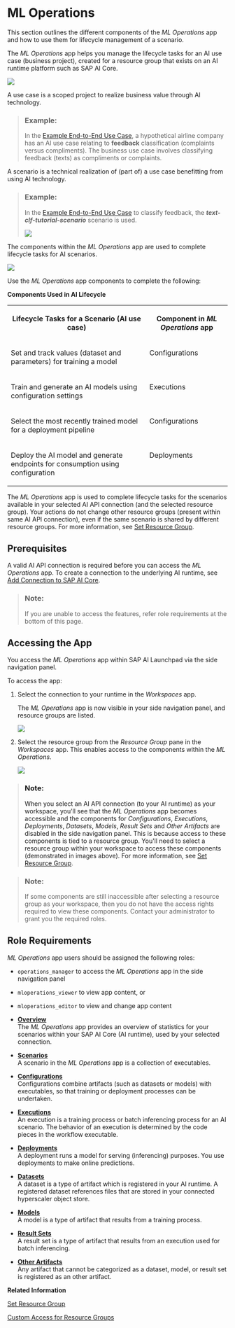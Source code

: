 <!-- loiodf78271186f64e90ad9e34ce01b414b3 -->

# ML Operations

This section outlines the different components of the *ML Operations* app and how to use them for lifecycle management of a scenario.



The *ML Operations* app helps you manage the lifecycle tasks for an AI use case \(business project\), created for a resource group that exists on an AI runtime platform such as SAP AI Core.



![](images/AI_Use_Case_Realized_by_Scenario_4471eab.png)

A use case is a scoped project to realize business value through AI technology.

> ### Example:  
> In the [Example End-to-End Use Case](example-end-to-end-use-case-80e56fc.md), a hypothetical airline company has an AI use case relating to **feedback** classification \(complaints versus compliments\). The business use case involves classifying feedback \(texts\) as compliments or complaints.

A scenario is a technical realization of \(part of\) a use case benefitting from using AI technology.

> ### Example:  
> In the [Example End-to-End Use Case](example-end-to-end-use-case-80e56fc.md) to classify feedback, the ***text-clf-tutorial-scenario*** scenario is used.
> 
> ![](images/Scenarios_List_9658d02.png)

The components within the *ML Operations* app are used to complete lifecycle tasks for AI scenarios.

![](images/ML_Operations_75df03c.png)

Use the *ML Operations* app components to complete the following:

**Components Used in AI Lifecycle**


<table>
<tr>
<th valign="top">

Lifecycle Tasks for a Scenario \(AI use case\)



</th>
<th valign="top">

Component in *ML Operations* app



</th>
</tr>
<tr>
<td valign="top">

Set and track values \(dataset and parameters\) for training a model



</td>
<td valign="top">

Configurations



</td>
</tr>
<tr>
<td valign="top">

Train and generate an AI models using configuration settings



</td>
<td valign="top">

Executions



</td>
</tr>
<tr>
<td valign="top">

Select the most recently trained model for a deployment pipeline



</td>
<td valign="top">

Configurations



</td>
</tr>
<tr>
<td valign="top">

Deploy the AI model and generate endpoints for consumption using configuration



</td>
<td valign="top">

Deployments



</td>
</tr>
</table>

The *ML Operations* app is used to complete lifecycle tasks for the scenarios available in your selected AI API connection \(and the selected resource group\). Your actions do not change other resource groups \(present within same AI API connection\), even if the same scenario is shared by different resource groups. For more information, see [Set Resource Group](set-resource-group-0c07728.md#loio0c077289f29d4147921fb07ab0f68b7f).



<a name="loiodf78271186f64e90ad9e34ce01b414b3__section_jmx_vxk_wqb"/>

## Prerequisites

A valid AI API connection is required before you can access the *ML Operations* app. To create a connection to the underlying AI runtime, see [Add Connection to SAP AI Core](add-connection-to-sap-ai-core-71dfe2c.md).

> ### Note:  
> If you are unable to access the features, refer role requirements at the bottom of this page.



<a name="loiodf78271186f64e90ad9e34ce01b414b3__section_r1r_rxk_wqb"/>

## Accessing the App

You access the *ML Operations* app within SAP AI Launchpad via the side navigation panel.

To access the app:

1.  Select the connection to your runtime in the *Workspaces* app.

    The *ML Operations* app is now visible in your side navigation panel, and resource groups are listed.

    ![](images/ML_Operations_-_View_1_9827bde.png)

2.  Select the resource group from the *Resource Group* pane in the *Workspaces* app. This enables access to the components within the *ML Operations*.

    ![](images/ML_Operations_-_View_2_7d311c1.png)


> ### Note:  
> When you select an AI API connection \(to your AI runtime\) as your workspace, you'll see that the *ML Operations* app becomes accessible and the components for *Configurations*, *Executions*, *Deployments*, *Datasets*, *Models*, *Result Sets* and *Other Artifacts* are disabled in the side navigation panel. This is because access to these components is tied to a resource group. You'll need to select a resource group within your workspace to access these components \(demonstrated in images above\). For more information, see [Set Resource Group](set-resource-group-0c07728.md#loio0c077289f29d4147921fb07ab0f68b7f).

> ### Note:  
> If some components are still inaccessible after selecting a resource group as your workspace, then you do not have the access rights required to view these components. Contact your administrator to grant you the required roles.



<a name="loiodf78271186f64e90ad9e34ce01b414b3__section_rjt_xxk_wqb"/>

## Role Requirements

 *ML Operations* app users should be assigned the following roles:

-   `operations_manager` to access the *ML Operations* app in the side navigation panel

-   `mloperations_viewer` to view app content, or

-   `mloperations_editor` to view and change app content


-   **[Overview](overview-cd1387d.md "The ML
                                    Operations app
		provides an overview of  statistics for your scenarios within your SAP AI Core (AI runtime),
		used by your selected connection.")**  
The *ML Operations* app provides an overview of statistics for your scenarios within your SAP AI Core \(AI runtime\), used by your selected connection.
-   **[Scenarios](scenarios-e60f102.md "A scenario in the ML
                                    Operations app is a
		collection of executables. ")**  
A scenario in the *ML Operations* app is a collection of executables.
-   **[Configurations](configurations-3c9d504.md "Configurations combine artifacts (such as datasets or models) with executables, so that training or deployment processes can be
		undertaken.")**  
Configurations combine artifacts \(such as datasets or models\) with executables, so that training or deployment processes can be undertaken.
-   **[Executions](executions-6a6afd5.md "An execution is a training process or batch inferencing process for an AI scenario. The
		behavior of an execution is determined by the code pieces in the workflow
		executable.")**  
An execution is a training process or batch inferencing process for an AI scenario. The behavior of an execution is determined by the code pieces in the workflow executable.
-   **[Deployments](deployments-0543c2c.md "A deployment runs a model for serving (inferencing) purposes. You use deployments to make online predictions.")**  
A deployment runs a model for serving \(inferencing\) purposes. You use deployments to make online predictions.
-   **[Datasets](datasets-e299ed5.md " A dataset is a type of artifact which is registered in your AI runtime. A registered dataset references files that are stored in your
		connected hyperscaler object store.")**  
 A dataset is a type of artifact which is registered in your AI runtime. A registered dataset references files that are stored in your connected hyperscaler object store.
-   **[Models](models-aba8797.md "A model is a type of artifact that results from a training process. ")**  
A model is a type of artifact that results from a training process.
-   **[Result Sets](result-sets-cc7bacc.md "A result set is a type of artifact that results from an execution used for batch inferencing. ")**  
A result set is a type of artifact that results from an execution used for batch inferencing.
-   **[Other Artifacts](other-artifacts-fae21be.md "Any artifact that cannot be categorized as a dataset, model, or result set is registered as an other artifact.")**  
Any artifact that cannot be categorized as a dataset, model, or result set is registered as an other artifact.

**Related Information**  


[Set Resource Group](set-resource-group-0c07728.md#loio0c077289f29d4147921fb07ab0f68b7f "You select a connection and resource group so that you can complete tasks within the ML Operations app.")

[Custom Access for Resource Groups](custom-access-for-resource-groups-19e3932.md "You can selectively control users' access to resource groups (within an AI runtime connection) in SAP AI Launchpad.")

